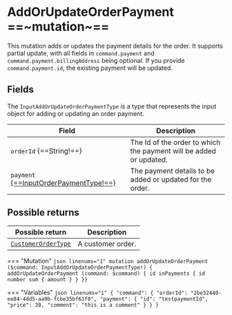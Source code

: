 # AddOrUpdateOrderPayment ==~mutation~==

This mutation adds or updates the payment details for the order. It supports partial update, with all fields in `command.payment` and `command.payment.billingAddress` being optional. If you provide `command.payment.id`, the existing payment will be updated.

## Fields

The `InputAddOrUpdateOrderPaymentType` is a type that represents the input object for adding or updating an order payment. 

| Field                                                                             | Description                                                       |
|-----------------------------------------------------------------------------------|-------------------------------------------------------------------|
| `orderId` {==String!==}                                                           | The Id of the order to which the payment will be added or updated.|
| `payment` [{==InputOrderPaymentType!==}](../objects/input-order-payment-type.md)  | The payment details to be added or updated for the order.         |

## Possible returns

| Possible return                                                       | Description          	|
|-----------------------------------------------------------------------|---------------------	|
| [`CustomerOrderType`](../objects/customer-order-type.md)           	  |  A customer order.  	|


=== "Mutation"
    ```json linenums="1"
    mutation addOrUpdateOrderPayment ($command: InputAddOrUpdateOrderPaymentType!) {
      addOrUpdateOrderPayment (command: $command)
    {
    id
      inPayments
      {
        id
        number
        sum
        {
          amount
        }
      }
    }}
    ```

=== "Variables"
    ```json linenums="1"
    {
      "command": {
        "orderId": "2be32440-ee84-4dd5-aa9b-fcbe35bf61f0",
        "payment": {
          "id": "testpaymentId",
          "price": 20,
          "comment": "this is a comment"
        }
      }
    }
    ```

